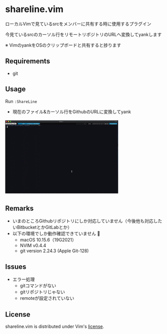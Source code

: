 shareline.vim
====================

ローカルVimで見ているsrcをメンバーに共有する時に使用するプラグイン

今見ているsrcのカーソル行をリモートリポジトリのURLへ変換してyankします

※ VimのyankをOSのクリップボードと共有すると捗ります

## Requirements

- git

## Usage

Run `:ShareLine`

- 現在のファイル&カーソル行をGithubのURLに変換してyank

![usage](./misc/shareline.vim_usage_1.gif)

## Remarks

- いまのところGithubリポジトリにしか対応していません（今後他も対応したいBitbucketとかGitLabとか）
- 以下の環境でしか動作確認できていません :bow:
  - macOS 10.15.6（19G2021）
  - NVIM v0.4.4
  - git version 2.24.3 (Apple Git-128)

## Issues

- エラー処理
  - gitコマンドがない
  - gitリポジトリじゃない
  - remoteが設定されていない

## License

shareline.vim is distributed under Vim's [license][4].

[4]: http://vimdoc.sourceforge.net/htmldoc/uganda.html
